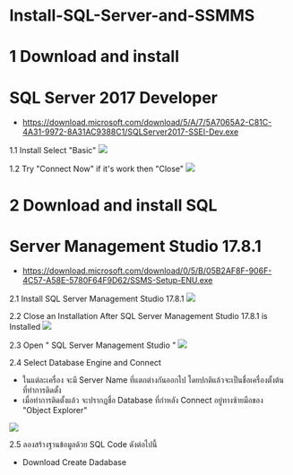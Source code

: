 # Install-SQL-Server-and-SSMMS

# 1 Download and install 
# SQL Server 2017 Developer
- https://download.microsoft.com/download/5/A/7/5A7065A2-C81C-4A31-9972-8A31AC9388C1/SQLServer2017-SSEI-Dev.exe

1.1 Install Select "Basic"
<img src="https://github.com/parkpoomsut/Install-SQL-Server-And-SSMMS/blob/master/assets/2018-08-22_14-29-37.gif?raw=true"/>

1.2 Try "Connect Now" if it's work then "Close"
<img src="https://github.com/parkpoomsut/Install-SQL-Server-And-SSMMS/blob/master/assets/CloseAfter.png?raw=true"/>


# 2 Download and install SQL
# Server Management Studio 17.8.1
- https://download.microsoft.com/download/0/5/B/05B2AF8F-906F-4C57-A58E-5780F64F9D62/SSMS-Setup-ENU.exe

2.1 Install SQL Server Management Studio 17.8.1
<img src="https://github.com/parkpoomsut/Install-SQL-Server-And-SSMMS/blob/master/assets/2.1install.png?raw=true"/>

2.2 Close an Installation After SQL Server Management Studio 17.8.1 is Installed
<img src="https://github.com/parkpoomsut/Install-SQL-Server-And-SSMMS/blob/master/assets/installisfinish.gif?raw=true"/>

2.3 Open " SQL Server Management Studio "
<img src="https://github.com/parkpoomsut/Install-SQL-Server-And-SSMMS/blob/master/assets/openapp.gif?raw=true"/>

2.4 Select Database Engine and Connect
- ในแต่ละเครื่อง จะมี Server Name ที่แตกต่างกันออกไป โดยปกติแล้วจะเป็นชื่อเครื่องตั้งต้น ที่ทำการติดตั้ง
- เมื่อทำการติดตั้งแล้ว จะปรากฏชื่อ Database ที่กำหลัง Connect อยู่ทางซ้ายมือของ "Object Explorer"
<img src="https://github.com/parkpoomsut/Install-SQL-Server-And-SSMMS/blob/master/assets/databaseEngine.gif?raw=true"/>

2.5 ลองสร้างฐานข้อมูลด้วย SQL Code ดังต่อไปนี้
- Download Create Dadabase 
